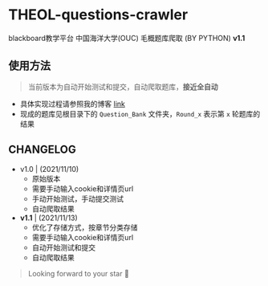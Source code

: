 # THEOL-questions-crawler

blackboard教学平台 中国海洋大学(OUC) 毛概题库爬取 (BY PYTHON)  **v1.1**

## 使用方法

> 当前版本为自动开始测试和提交，自动爬取题库，**接近全自动**

- 具体实现过程请参照我的博客 [link](https://maskros.icu/2021/11/10/maogai_crawler/)
- 现成的题库见根目录下的 `Question_Bank` 文件夹，`Round_x` 表示第 `x` 轮题库的结果



## CHANGELOG

- v1.0  | (2021/11/10)
  - 原始版本
  - 需要手动输入cookie和详情页url
  - 手动开始测试，手动提交测试
  - 自动爬取结果
- **v1.1**  | (2021/11/13)
  - 优化了存储方式，按章节分类存储
  - 需要手动输入cookie和详情页url
  - 自动开始测试和提交
  - 自动爬取结果

> Looking forward to your star 🌟

